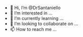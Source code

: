 - 👋 Hi, I’m @DrSantaniello
- 👀 I’m interested in ...
- 🌱 I’m currently learning ...
- 💞️ I’m looking to collaborate on ...
- 📫 How to reach me ...

<!---
DrSantaniello/DrSantaniello is a ✨ special ✨ repository because its `README.md` (this file) appears on your GitHub profile.
You can click the Preview link to take a look at your changes.
--->

